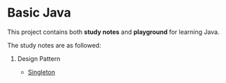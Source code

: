 # Basic Java

This project contains both **study notes** and **playground** for learning Java.

The study notes are as followed:

1. Design Pattern
   
    - [Singleton](./docs/singleton.md) 